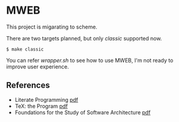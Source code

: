 # MWEB

This project is migarating to scheme.

There are two targets planned, but only _classic_ supported now.
```
$ make classic
```

You can refer _wrapper.sh_ to see how to use MWEB, I'm not ready to
improve user experience.

## References

+ Literate Programming [pdf](http://www.literateprogramming.com/knuthweb.pdf)
+ TeX: the Program [pdf](http://brokestream.com/tex.pdf)
+ Foundations for the Study of Software Architecture [pdf](http://users.ece.utexas.edu/~perry/work/papers/swa-sen.pdf)
